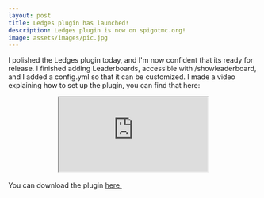 ```yaml
---
layout: post
title: Ledges plugin has launched!
description: Ledges plugin is now on spigotmc.org!
image: assets/images/pic.jpg
---
```

I polished the Ledges plugin today, and I'm now confident that its ready for release. I finished adding Leaderboards, accessible with /showleaderboard, and I added a config.yml so that it can be customized. I made a video explaining how to set up the plugin, you can find that here:
<center><div class="container">
  <iframe class="responsive-iframe" src="https://youtube.com/embed/Al0L1Djvmso"></iframe>
</div></center>
<br>
You can download the plugin <a href="https://www.spigotmc.org/resources/ledges.99653/">here.</a>